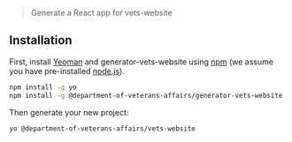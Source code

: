 > Generate a React app for vets-website

## Installation

First, install [Yeoman](http://yeoman.io) and generator-vets-website using [npm](https://www.npmjs.com/) (we assume you have pre-installed [node.js](https://nodejs.org/)).

```bash
npm install -g yo
npm install -g @department-of-veterans-affairs/generator-vets-website
```

Then generate your new project:

```bash
yo @department-of-veterans-affairs/vets-website
```

